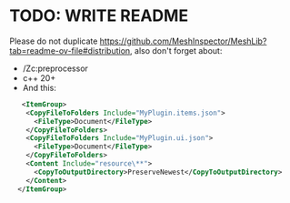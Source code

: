 # TODO: WRITE README
Please do not duplicate https://github.com/MeshInspector/MeshLib?tab=readme-ov-file#distribution, also don't forget about:
 - /Zc:preprocessor
 - c++ 20+
 - And this:
```xml
   <ItemGroup>
    <CopyFileToFolders Include="MyPlugin.items.json">
      <FileType>Document</FileType>
    </CopyFileToFolders>
    <CopyFileToFolders Include="MyPlugin.ui.json">
      <FileType>Document</FileType>
    </CopyFileToFolders>
    <Content Include="resource\**">
      <CopyToOutputDirectory>PreserveNewest</CopyToOutputDirectory>
    </Content>
  </ItemGroup>
```